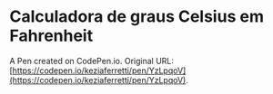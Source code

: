 # Calculadora de graus Celsius em Fahrenheit

A Pen created on CodePen.io. Original URL: [https://codepen.io/keziaferretti/pen/YzLpqoV](https://codepen.io/keziaferretti/pen/YzLpqoV).


